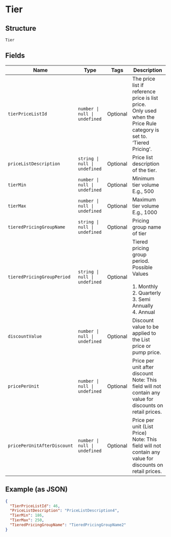 
# Tier

## Structure

`Tier`

## Fields

| Name | Type | Tags | Description |
|  --- | --- | --- | --- |
| `tierPriceListId` | `number \| null \| undefined` | Optional | The price list if reference price is list price.<br>Only used when the Price Rule category is set to.<br>‘Tiered Pricing’. |
| `priceListDescription` | `string \| null \| undefined` | Optional | Price list description of the tier. |
| `tierMin` | `number \| null \| undefined` | Optional | Minimum tier volume<br>E.g., 500 |
| `tierMax` | `number \| null \| undefined` | Optional | Maximum tier volume<br>E.g., 1000 |
| `tieredPricingGroupName` | `string \| null \| undefined` | Optional | Pricing group name of tier |
| `tieredPricingGroupPeriod` | `string \| null \| undefined` | Optional | Tiered pricing group period.<br>Possible Values<br><br>1. Monthly<br>2. Quarterly<br>3. Semi Annually<br>4. Annual |
| `discountValue` | `number \| null \| undefined` | Optional | Discount value to be applied to the List price or pump price. |
| `pricePerUnit` | `number \| null \| undefined` | Optional | Price per unit after discount<br>Note: This field will not contain any value for discounts on retail prices. |
| `pricePerUnitAfterDiscount` | `number \| null \| undefined` | Optional | Price per unit (List Price)<br>Note: This field will not contain any value for discounts on retail prices. |

## Example (as JSON)

```json
{
  "TierPriceListId": 46,
  "PriceListDescription": "PriceListDescription4",
  "TierMin": 186,
  "TierMax": 250,
  "TieredPricingGroupName": "TieredPricingGroupName2"
}
```

